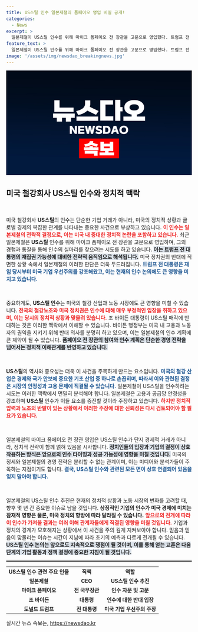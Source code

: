 ```yaml
---
title: US스틸 인수 일본제철의 폼페이오 영입 비밀 공개!
categories:
  - News
excerpt: >
  일본제철이 US스틸 인수를 위해 마이크 폼페이오 전 장관을 고문으로 영입했다. 트럼프 전 대통령과의 연관성 커지며, 정치적 반대에도 불구하고 인수 성사를 노리는 모습이 돋보인다. 이로 인해 미국 내 정치권의 긴장이 고조되고 있다.
feature_text: >
  일본제철이 US스틸 인수를 위해 마이크 폼페이오 전 장관을 고문으로 영입했다. 트럼프 전 대통령과의 연관성 커지며, 정치적 반대에도 불구하고 인수 성사를 노리는 모습이 돋보인다. 이로 인해 미국 내 정치권의 긴장이 고조되고 있다.
image: '/assets/img/newsdao_breakingnews.jpg'
---
```


<p><img src="/assets/img/newsdao_breakingnews.jpg" alt="implanttips 속보" /></p>

<h2 data-ke-size="size26">미국 철강회사 US스틸 인수와 정치적 맥락</h2>

<p data-ke-size="size16">&nbsp;</p>

<p>미국 철강회사 <b>US스틸</b>의 인수는 단순한 기업 거래가 아니라, 미국의 정치적 상황과 글로벌 경제의 복잡한 관계를 나타내는 중요한 사건으로 부상하고 있습니다. <b><span style="color: #ee2323;">이 인수는 일본제철의 전략적 결정으로, 이는 미국 내 중대한 정치적 논란을 포함하고 있습니다.</span></b> 최근 일본제철은 <b>US스틸</b> 인수를 위해 마이크 폼페이오 전 장관을 고문으로 영입하며, 그의 경험과 통찰을 통해 인수의 실마리를 찾으려는 시도를 하고 있습니다. <b><span style="background-color: #21538527;">이는 트럼프 전 대통령의 재집권 가능성에 대비한 전략적 움직임으로 해석됩니다.</span></b> 미국 정치권의 반대에 직면한 상황 속에서 일본제철의 이러한 판단은 더욱 두드러집니다. <b><span style="color: #1a5490;">트럼프 전 대통령은 재임 당시부터 미국 기업 우선주의를 강조해왔고, 이는 현재의 인수 논의에도 큰 영향을 미치고 있습니다.</span></b> </p>

<p data-ke-size="size16">&nbsp;</p>

<p>중요하게도, <b>US스틸 인수</b>는 미국의 철강 산업과 노동 시장에도 큰 영향을 미칠 수 있습니다. <b><span style="color: #ee2323;">전국의 철강노조와 미국 정치권은 인수에 대해 매우 부정적인 입장을 취하고 있으며, 이는 당시의 정치적 상황과 맞물려 있습니다.</span></b> 조 바이든 대통령이 US스틸 매각에 반대하는 것은 이러한 맥락에서 이해할 수 있습니다. 바이든 행정부는 미국 내 고용과 노동자의 권익을 지키기 위해 반대 의사를 분명히 하고 있으며, 이는 일본제철의 인수 계획에 큰 제약이 될 수 있습니다. <b><span style="background-color: #21538527;">폼페이오 전 장관의 참여와 인수 계획은 단순한 경영 전략을 넘어서는 정치적 이해관계를 반영하고 있습니다.</span></b></p>

<p data-ke-size="size16">&nbsp;</p>

<p><b>US스틸</b>의 역사와 중요성는 더욱 이 사건을 주목하게 만드는 요소입니다. <b><span style="color: #1a5490;">미국의 철강 산업은 경제와 국가 안보에 중요한 기초 산업 중 하나로 손꼽히며, 따라서 이와 관련된 결정은 시장의 안정성과 고용 문제에 직결될 수 있습니다.</span></b> 일본제철이 US스틸을 인수하려는 시도는 이러한 맥락에서 면밀히 분석해야 합니다. 일본제철은 고용과 공급망 안정성을 강조하며 <b>US스틸</b> 인수가 이들 요소를 증진할 것이라 주장하고 있습니다. <b><span style="color: #ee2323;">하지만 정치적 압력과 노조의 반발이 있는 상황에서 이러한 주장에 대한 신뢰성은 다시 검토되어야 할 필요가 있습니다.</span></b></p>

<p data-ke-size="size16">&nbsp;</p>

<p>일본제철의 마이크 폼페이오 전 장관 영입은 US스틸 인수가 단지 경제적 거래가 아니라, 정치적 전략이 함께 얽혀 있음을 시사합니다. <b><span style="background-color: #21538527;">정치인들의 입장과 기업의 결정이 상호작용하는 방식은 앞으로의 인수 타이밍과 성공 가능성에 영향을 미칠 것입니다.</span></b> 미국의 정세와 일본제철의 경영 전략은 분리할 수 없는 관계이며, 이는 미디어와 분석가들이 주목하는 지점이기도 합니다. <b><span style="color: #1a5490;">결국, US스틸 인수와 관련된 모든 면이 상호 연결되어 있음을 잊지 말아야 합니다.</span></b></p>

<p data-ke-size="size16">&nbsp;</p>

<p>일본제철의 US스틸 인수 추진은 현재의 정치적 상황과 노동 시장의 변화를 고려할 때, 향후 몇 년 간 중요한 이슈로 남을 것입니다. <b>상징적인 기업의 인수가 미국 경제에 미치는 잠재적 영향은 물론, 미국 정치의 향방에 따라 달라질 수 있습니다.</b> <b><span style="color: #ee2323;">앞으로의 전개에 따라 이 인수가 가져올 결과는 여러 이해 관계자들에게 직결된 영향을 미칠 것입니다.</span></b> 기업과 정치의 경계가 모호해지는 상황에서 이 사건을 주의 깊게 지켜보아야 합니다. 믿음과 믿음이 맞물리는 이슈는 시간이 지남에 따라 초기의 예측과 다르게 전개될 수 있습니다. <b><span style="background-color: #21538527;">US스틸 인수 논의는 앞으로도 지속적으로 쟁점이 될 것이며, 이를 통해 얻는 교훈은 다음 단계의 기업 활동과 정책 결정에 중요한 지침이 될 것입니다.</span></b></p>

<hr style="height: 2px; border: 0; background: #000;">

<table style="width: 100%; border-collapse: collapse;">
<tr>
<td style="text-align: center; height: 17px;"><b>US스틸 인수 관련 주요 인물</b></td>
<td style="text-align: center; height: 17px;"><b>직책</b></td>
<td style="text-align: center; height: 17px;"><b>역할</b></td>
</tr>
<tr>
<td style="text-align: center; height: 17px;"><b>일본제철</b></td>
<td style="text-align: center; height: 17px;"><b>CEO</b></td>
<td style="text-align: center; height: 17px;"><b>US스틸 인수 추진</b></td>
</tr>
<tr>
<td style="text-align: center; height: 17px;"><b>마이크 폼페이오</b></td>
<td style="text-align: center; height: 17px;"><b>전 국무장관</b></td>
<td style="text-align: center; height: 17px;"><b>인수 자문 및 고문</b></td>
</tr>
<tr>
<td style="text-align: center; height: 17px;"><b>조 바이든</b></td>
<td style="text-align: center; height: 17px;"><b>대통령</b></td>
<td style="text-align: center; height: 17px;"><b>인수에 대한 반대 입장</b></td>
</tr>
<tr>
<td style="text-align: center; height: 17px;"><b>도널드 트럼프</b></td>
<td style="text-align: center; height: 17px;"><b>전 대통령</b></td>
<td style="text-align: center; height: 17px;"><b>미국 기업 우선주의 주장</b></td>
</tr>
</table>
실시간 뉴스 속보는, <a href="https://newsdao.kr" rel="dofollow">https://newsdao.kr</a>


